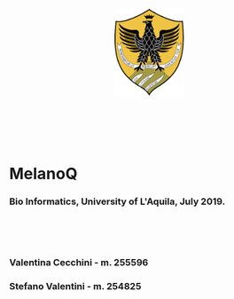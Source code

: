 <br/>
<br/>
<br/>
<br/>
<br/>


<p style="text-align:center"><img src="./assets/univaq-logo.gif" style="width:125px"/></p>

<br/>
<br/>
<br/>
<br/>

# MelanoQ
### Bio Informatics, University of L'Aquila, July 2019.

<br/>
<br/>
<br/>

### Valentina Cecchini - m. 255596
### Stefano Valentini - m. 254825

